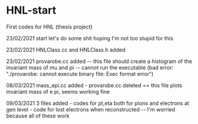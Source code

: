 # HNL-start
First codes for HNL (thesis project)

23/02/2021 start let's do some shit hoping I'm not too stupid for this


23/02/2021 HNLClass.cc and HNLClass.h added

23/02/2021 provarobe.cc added -- this file should create a histogram of the invariant mass of mu and pi -- cannot run the executable (bad error: "./provarobe: cannot execute binary file: Exec format error")

08/03/2021 mass_epi.cc added - provarobe.cc deleted == this file plots invariant mass of e pi, seems working fine

09/03/2021 3 files added - codes for pt,eta both for pions and electrons at gen level - code for lost electrons when reconstructed -- I'm worried because all of these work
